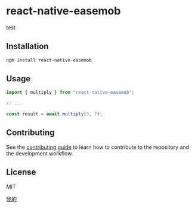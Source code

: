 # react-native-easemob

test

## Installation

```sh
npm install react-native-easemob
```

## Usage

```js
import { multiply } from "react-native-easemob";

// ...

const result = await multiply(3, 7);
```

## Contributing

See the [contributing guide](CONTRIBUTING.md) to learn how to contribute to the repository and the development workflow.

## License

MIT


[我的](./docs/README.md)